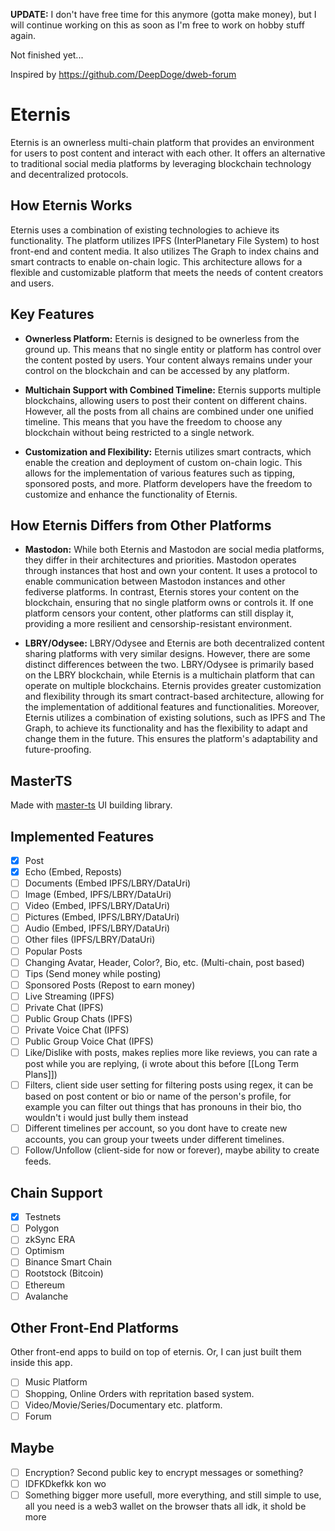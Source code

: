 **UPDATE:** I don't have free time for this anymore (gotta make money), but I will continue working on this as soon as I'm free to work on hobby stuff again.

Not finished yet...

Inspired by https://github.com/DeepDoge/dweb-forum

# Eternis

Eternis is an ownerless multi-chain platform that provides an environment for users to post content and interact with each other. It offers an alternative to traditional social media platforms by leveraging blockchain technology and decentralized protocols.

## How Eternis Works

Eternis uses a combination of existing technologies to achieve its functionality. The platform utilizes IPFS (InterPlanetary File System) to host front-end and content media. It also utilizes The Graph to index chains and smart contracts to enable on-chain logic. This architecture allows for a flexible and customizable platform that meets the needs of content creators and users.

## Key Features

-   **Ownerless Platform:** Eternis is designed to be ownerless from the ground up. This means that no single entity or platform has control over the content posted by users. Your content always remains under your control on the blockchain and can be accessed by any platform.

-   **Multichain Support with Combined Timeline:** Eternis supports multiple blockchains, allowing users to post their content on different chains. However, all the posts from all chains are combined under one unified timeline. This means that you have the freedom to choose any blockchain without being restricted to a single network.

-   **Customization and Flexibility:** Eternis utilizes smart contracts, which enable the creation and deployment of custom on-chain logic. This allows for the implementation of various features such as tipping, sponsored posts, and more. Platform developers have the freedom to customize and enhance the functionality of Eternis.

## How Eternis Differs from Other Platforms

-   **Mastodon:** While both Eternis and Mastodon are social media platforms, they differ in their architectures and priorities. Mastodon operates through instances that host and own your content. It uses a protocol to enable communication between Mastodon instances and other fediverse platforms. In contrast, Eternis stores your content on the blockchain, ensuring that no single platform owns or controls it. If one platform censors your content, other platforms can still display it, providing a more resilient and censorship-resistant environment.

-   **LBRY/Odysee:** LBRY/Odysee and Eternis are both decentralized content sharing platforms with very similar designs. However, there are some distinct differences between the two. LBRY/Odysee is primarily based on the LBRY blockchain, while Eternis is a multichain platform that can operate on multiple blockchains. Eternis provides greater customization and flexibility through its smart contract-based architecture, allowing for the implementation of additional features and functionalities. Moreover, Eternis utilizes a combination of existing solutions, such as IPFS and The Graph, to achieve its functionality and has the flexibility to adapt and change them in the future. This ensures the platform's adaptability and future-proofing.

## MasterTS

Made with [master-ts](https://github.com/DeepDoge/master-ts) UI building library.

## Implemented Features

-   [x] Post
-   [x] Echo (Embed, Reposts)
-   [ ] Documents (Embed IPFS/LBRY/DataUri)
-   [ ] Image (Embed, IPFS/LBRY/DataUri)
-   [ ] Video (Embed, IPFS/LBRY/DataUri)
-   [ ] Pictures (Embed, IPFS/LBRY/DataUri)
-   [ ] Audio (Embed, IPFS/LBRY/DataUri)
-   [ ] Other files (IPFS/LBRY/DataUri)
-   [ ] Popular Posts
-   [ ] Changing Avatar, Header, Color?, Bio, etc. (Multi-chain, post based)
-   [ ] Tips (Send money while posting)
-   [ ] Sponsored Posts (Repost to earn money)
-   [ ] Live Streaming (IPFS)
-   [ ] Private Chat (IPFS)
-   [ ] Public Group Chats (IPFS)
-   [ ] Private Voice Chat (IPFS)
-   [ ] Public Group Voice Chat (IPFS)
-   [ ] Like/Dislike with posts, makes replies more like reviews, you can rate a post while you are replying, (i wrote about this before [[Long Term Plans]])
-   [ ] Filters, client side user setting for filtering posts using regex, it can be based on post content or bio or name of the person's profile, for example you can filter out things that has pronouns in their bio, tho wouldn't i would just bully them instead
-   [ ] Different timelines per account, so you dont have to create new accounts, you can group your tweets under different timelines.
-   [ ] Follow/Unfollow (client-side for now or forever), maybe ability to create feeds.

## Chain Support

-   [x] Testnets
-   [ ] Polygon
-   [ ] zkSync ERA
-   [ ] Optimism
-   [ ] Binance Smart Chain
-   [ ] Rootstock (Bitcoin)
-   [ ] Ethereum
-   [ ] Avalanche

## Other Front-End Platforms

Other front-end apps to build on top of eternis.
Or, I can just built them inside this app.

-   [ ] Music Platform
-   [ ] Shopping, Online Orders with repritation based system.
-   [ ] Video/Movie/Series/Documentary etc. platform.
-   [ ] Forum

## Maybe

-   [ ] Encryption? Second public key to encrypt messages or something?
-   [ ] IDFKDkefkk kon wo
-   [ ] Something bigger more usefull, more everything, and still simple to use, all you need is a web3 wallet on the browser thats all idk, it shold be more

